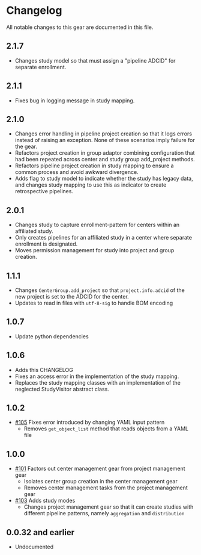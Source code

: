 # Changelog

All notable changes to this gear are documented in this file.

## 2.1.7

* Changes study model so that must assign a "pipeline ADCID" for separate enrollment.

## 2.1.1

* Fixes bug in logging message in study mapping.
  
## 2.1.0

* Changes error handling in pipeline project creation so that it logs errors instead of raising an exception. None of these scenarios imply failure for the gear.
* Refactors project creation in group adaptor combining configuration that had been repeated across center and study group add_project methods.
* Refactors pipeline project creation in study mapping to ensure a common process and avoid awkward divergence.
* Adds flag to study model to indicate whether the study has legacy data, and changes study mapping to use this as indicator to create retrospective pipelines.

## 2.0.1

* Changes study to capture enrollment-pattern for centers within an affiliated study.
* Only creates pipelines for an affiliated study in a center where separate enrollment is designated.
* Moves permission management for study into project and group creation.

## 1.1.1

* Changes `CenterGroup.add_project` so that `project.info.adcid` of the new project is set to the ADCID for the center.
* Updates to read in files with `utf-8-sig` to handle BOM encoding

## 1.0.7

* Update python dependencies

## 1.0.6

* Adds this CHANGELOG
* Fixes an access error in the implementation of the study mapping.
* Replaces the study mapping classes with an implementation of the neglected StudyVisitor abstract class.

## 1.0.2

* [#105](https://github.com/naccdata/flywheel-gear-extensions/pull/105) Fixes error introduced by changing YAML input pattern
    * Removes `get_object_list` method that reads objects from a YAML file

## 1.0.0

* [#101](https://github.com/naccdata/flywheel-gear-extensions/pull/101) Factors out center management gear from project management gear
    * Isolates center group creation in the center management gear
    * Removes center management tasks from the project management gear
* [#103](https://github.com/naccdata/flywheel-gear-extensions/pull/103) Adds study modes
	* Changes project management gear so that it can create studies with different pipeline patterns, namely `aggregation` and `distribution`

## 0.0.32 and earlier

* Undocumented
